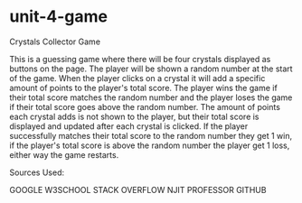 # unit-4-game

Crystals Collector Game

This is a guessing game where there will be four crystals displayed as buttons on the page. The player will be shown a random number at the start of the game.
When the player clicks on a crystal it will add a specific amount of points to the player's total score. The player wins the game if their total score matches the random number and the player loses the game if their total score goes above the random number. The amount of points each crystal adds is not shown to the player, but their total score is displayed and updated after each crystal is clicked. If the player successfully matches their total score to the random number they get 1 win, if the player's total score is above the random number the player get 1 loss, either way the game restarts.


Sources Used:

GOOGLE
W3SCHOOL
STACK OVERFLOW
NJIT PROFESSOR
GITHUB

